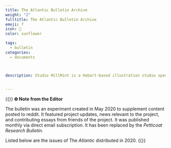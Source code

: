 ```yaml
---
title: The Atlantic Bulletin Archive
weight: "2"
fulltitle: The Atlantic Bulletin Archive
emoji: f
icon: 🌼
color: sunflower

tags: 
  - bulletin
categories:
  - documents



description: Studio MillMint is a Hobart-based illustration studio specialising in utopian fiction.

 
---
```

{{<note info >}}
**✿ Note from the Editor**

The bulletin was an experiment created in May 2020 to supplement content posted to reddit. It featured project updates, news relevant to the project, and contributing essays from friends of the project. It was published monthly via direct email subscription. It has been replaced by the *Petticoat Research Bulletin*.

Listed below are the issues of The *Atlantic* distributed in 2020.
{{</note>}}
